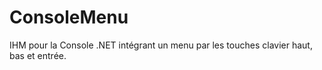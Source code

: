 # ConsoleMenu
IHM pour la Console .NET intégrant un menu par les touches clavier haut, bas et entrée. 
